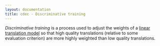 ```yaml
---
layout: documentation
title: cdec - Discriminative training
---
```

*Discriminative training* is a process used to adjust the weights of a [linear translation model](linear-models.html) so that high quality translations (relative to some evaluation criterion) are more highly weighted than low quality translations.

